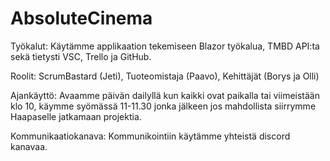 # AbsoluteCinema
Työkalut: Käytämme applikaation tekemiseen Blazor työkalua, TMBD API:ta sekä tietysti VSC, Trello ja GitHub.

Roolit: ScrumBastard (Jeti), Tuoteomistaja (Paavo), Kehittäjät (Borys ja Olli)

Ajankäyttö: Avaamme päivän dailyllä kun kaikki ovat paikalla tai viimeistään klo 10, käymme syömässä 11-11.30 jonka jälkeen jos mahdollista siirrymme Haapaselle jatkamaan projektia.

Kommunikaatiokanava: Kommunikointiin käytämme yhteistä discord kanavaa. 

